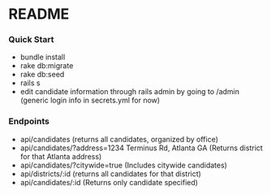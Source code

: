 # README

### Quick Start

* bundle install
* rake db:migrate
* rake db:seed
* rails s
* edit candidate information through rails admin by going to /admin (generic login info in secrets.yml for now)

### Endpoints

* api/candidates (returns all candidates, organized by office)
* api/candidates/?address=1234 Terminus Rd, Atlanta GA (Returns district for that Atlanta address)
* api/candidates/?citywide=true (Includes citywide candidates)
* api/districts/:id (returns all candidates for that district)
* api/candidates/:id (Returns only candidate specified)
